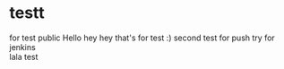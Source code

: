 # testt
for test public
Hello
hey hey that's for test :)
second test for push
try for jenkins  
lala
test